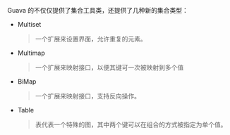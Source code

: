 Guava 的不仅仅提供了集合工具类，还提供了几种新的集合类型：

- Multiset
  > 一个扩展来设置界面，允许重复的元素。

- Multimap
  > 一个扩展来映射接口，以便其键可一次被映射到多个值

- BiMap
  > 一个扩展来映射接口，支持反向操作。

- Table
  > 表代表一个特殊的图，其中两个键可以在组合的方式被指定为单个值。
		


